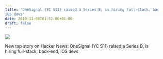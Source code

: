 ```yaml
---
title: 'OneSignal (YC S11) raised a Series B, is hiring full-stack, back-end,
iOS devs'
date: 2019-11-08T01:52:00+01:00
draft: false
---
```


![](https://ifttt.com/images/no_image_card.png)  

New top story on Hacker News: OneSignal (YC S11) raised a Series B, is hiring full-stack, back-end, iOS devs